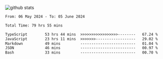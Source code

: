 
![github stats](https://github-readme-stats.vercel.app/api?username=realmahd1&show_icons=true&theme=codeSTACKr&hide_rank=true&count_private=true)

<!--START_SECTION:waka-->

```txt
From: 06 May 2024 - To: 05 June 2024

Total Time: 79 hrs 55 mins

TypeScript        53 hrs 44 mins  >>>>>>>>>>>>>>>>>--------   67.24 %
JavaScript        23 hrs 11 mins  >>>>>>>------------------   29.02 %
Markdown          49 mins         -------------------------   01.04 %
JSON              46 mins         -------------------------   00.97 %
Bash              33 mins         -------------------------   00.70 %
```

<!--END_SECTION:waka-->
